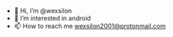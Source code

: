 - 👋 Hi, I’m @wexsilon
- 👀 I’m interested in android
- 📫 How to reach me wexsilon2001@protonmail.com

<!---
wexsilon/wexsilon is a ✨ special ✨ repository because its `README.md` (this file) appears on your GitHub profile.
You can click the Preview link to take a look at your changes.
--->
